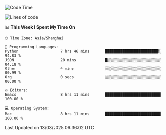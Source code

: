 <!--START_SECTION:waka-->
![Code Time](http://img.shields.io/badge/Code%20Time-2%2C571%20hrs%2044%20mins-blue)

![Lines of code](https://img.shields.io/badge/From%20Hello%20World%20I%27ve%20Written-335.3%20thousand%20lines%20of%20code-blue)

📊 **This Week I Spent My Time On** 

```text
🕑︎ Time Zone: Asia/Shanghai

💬 Programming Languages: 
Python                   7 hrs 46 mins       ████████████████████████░   94.83 % 
JSON                     20 mins             █░░░░░░░░░░░░░░░░░░░░░░░░   04.18 % 
Other                    4 mins              ░░░░░░░░░░░░░░░░░░░░░░░░░   00.99 % 
Org                      0 secs              ░░░░░░░░░░░░░░░░░░░░░░░░░   00.00 % 

🔥 Editors: 
Emacs                    8 hrs 11 mins       █████████████████████████   100.00 % 

💻 Operating System: 
Mac                      8 hrs 11 mins       █████████████████████████   100.00 % 
```


 Last Updated on 13/03/2025 06:36:02 UTC
<!--END_SECTION:waka-->
